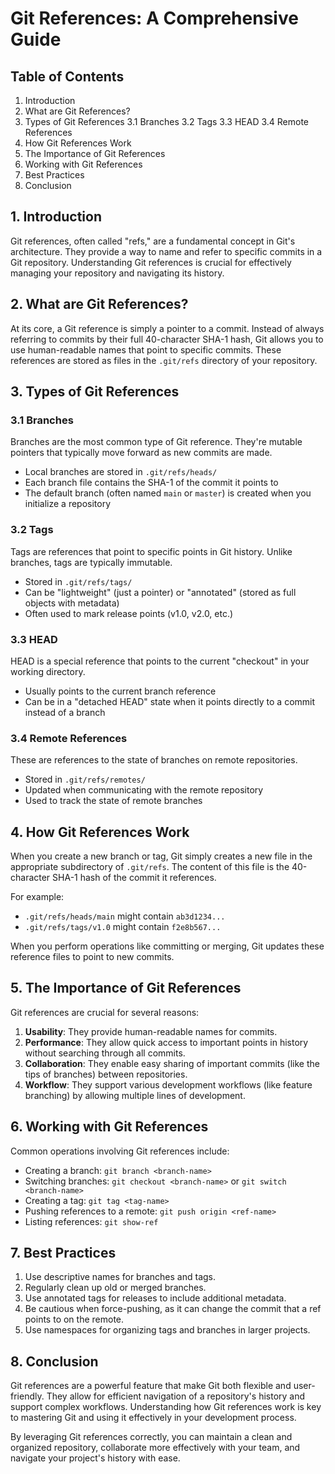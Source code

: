 # Git References: A Comprehensive Guide

## Table of Contents

1. Introduction
2. What are Git References?
3. Types of Git References
   3.1 Branches
   3.2 Tags
   3.3 HEAD
   3.4 Remote References
4. How Git References Work
5. The Importance of Git References
6. Working with Git References
7. Best Practices
8. Conclusion

## 1. Introduction

Git references, often called "refs," are a fundamental concept in Git's architecture. They provide a way to name and
refer to specific commits in a Git repository. Understanding Git references is crucial for effectively managing your
repository and navigating its history.

## 2. What are Git References?

At its core, a Git reference is simply a pointer to a commit. Instead of always referring to commits by their full
40-character SHA-1 hash, Git allows you to use human-readable names that point to specific commits. These references are
stored as files in the `.git/refs` directory of your repository.

## 3. Types of Git References

### 3.1 Branches

Branches are the most common type of Git reference. They're mutable pointers that typically move forward as new commits
are made.

- Local branches are stored in `.git/refs/heads/`
- Each branch file contains the SHA-1 of the commit it points to
- The default branch (often named `main` or `master`) is created when you initialize a repository

### 3.2 Tags

Tags are references that point to specific points in Git history. Unlike branches, tags are typically immutable.

- Stored in `.git/refs/tags/`
- Can be "lightweight" (just a pointer) or "annotated" (stored as full objects with metadata)
- Often used to mark release points (v1.0, v2.0, etc.)

### 3.3 HEAD

HEAD is a special reference that points to the current "checkout" in your working directory.

- Usually points to the current branch reference
- Can be in a "detached HEAD" state when it points directly to a commit instead of a branch

### 3.4 Remote References

These are references to the state of branches on remote repositories.

- Stored in `.git/refs/remotes/`
- Updated when communicating with the remote repository
- Used to track the state of remote branches

## 4. How Git References Work

When you create a new branch or tag, Git simply creates a new file in the appropriate subdirectory of `.git/refs`. The
content of this file is the 40-character SHA-1 hash of the commit it references.

For example:

- `.git/refs/heads/main` might contain `ab3d1234...`
- `.git/refs/tags/v1.0` might contain `f2e8b567...`

When you perform operations like committing or merging, Git updates these reference files to point to new commits.

## 5. The Importance of Git References

Git references are crucial for several reasons:

1. **Usability**: They provide human-readable names for commits.
2. **Performance**: They allow quick access to important points in history without searching through all commits.
3. **Collaboration**: They enable easy sharing of important commits (like the tips of branches) between repositories.
4. **Workflow**: They support various development workflows (like feature branching) by allowing multiple lines of
   development.

## 6. Working with Git References

Common operations involving Git references include:

- Creating a branch: `git branch <branch-name>`
- Switching branches: `git checkout <branch-name>` or `git switch <branch-name>`
- Creating a tag: `git tag <tag-name>`
- Pushing references to a remote: `git push origin <ref-name>`
- Listing references: `git show-ref`

## 7. Best Practices

1. Use descriptive names for branches and tags.
2. Regularly clean up old or merged branches.
3. Use annotated tags for releases to include additional metadata.
4. Be cautious when force-pushing, as it can change the commit that a ref points to on the remote.
5. Use namespaces for organizing tags and branches in larger projects.

## 8. Conclusion

Git references are a powerful feature that make Git both flexible and user-friendly. They allow for efficient navigation
of a repository's history and support complex workflows. Understanding how Git references work is key to mastering Git
and using it effectively in your development process.

By leveraging Git references correctly, you can maintain a clean and organized repository, collaborate more effectively
with your team, and navigate your project's history with ease.